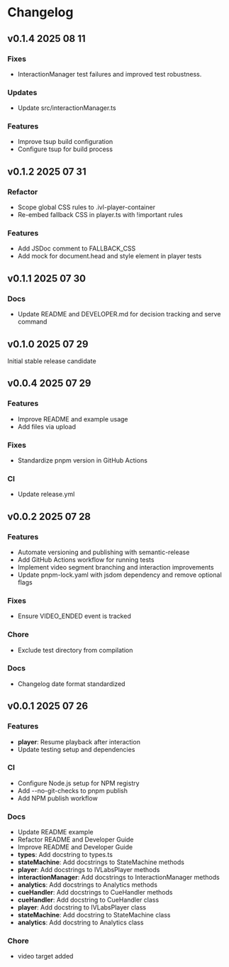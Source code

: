 # Changelog

## v0.1.4 2025 08 11

### Fixes

- InteractionManager test failures and improved test robustness.

### Updates

- Update src/interactionManager.ts

### Features

- Improve tsup build configuration
- Configure tsup for build process

## v0.1.2 2025 07 31

### Refactor

- Scope global CSS rules to .ivl-player-container
- Re-embed fallback CSS in player.ts with !important rules

### Features

- Add JSDoc comment to FALLBACK_CSS
- Add mock for document.head and style element in player tests

## v0.1.1 2025 07 30

### Docs

- Update README and DEVELOPER.md for decision tracking and serve command

## v0.1.0 2025 07 29

Initial stable release candidate

## v0.0.4 2025 07 29

### Features

- Improve README and example usage
- Add files via upload

### Fixes

- Standardize pnpm version in GitHub Actions

### CI

- Update release.yml

## v0.0.2 2025 07 28

### Features

- Automate versioning and publishing with semantic-release
- Add GitHub Actions workflow for running tests
- Implement video segment branching and interaction improvements
- Update pnpm-lock.yaml with jsdom dependency and remove optional flags

### Fixes

- Ensure VIDEO_ENDED event is tracked

### Chore

- Exclude test directory from compilation

### Docs

- Changelog date format standardized

## v0.0.1 2025 07 26

### Features

- **player**: Resume playback after interaction
- Update testing setup and dependencies

### CI

- Configure Node.js setup for NPM registry
- Add --no-git-checks to pnpm publish
- Add NPM publish workflow

### Docs

- Update README example
- Refactor README and Developer Guide
- Improve README and Developer Guide
- **types**: Add docstring to types.ts
- **stateMachine**: Add docstrings to StateMachine methods
- **player**: Add docstrings to IVLabsPlayer methods
- **interactionManager**: Add docstrings to InteractionManager methods
- **analytics**: Add docstrings to Analytics methods
- **cueHandler**: Add docstrings to CueHandler methods
- **cueHandler**: Add docstring to CueHandler class
- **player**: Add docstring to IVLabsPlayer class
- **stateMachine**: Add docstring to StateMachine class
- **analytics**: Add docstring to Analytics class

### Chore

- video target added

